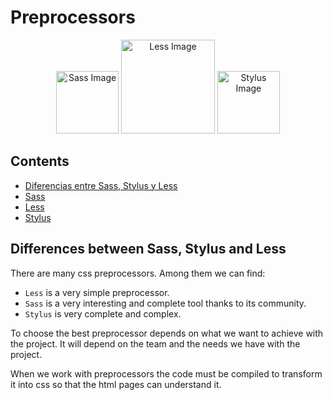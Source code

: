 # Preprocessors

<center>
    <img src="https://sass-lang.com/assets/img/logos/logo-b6e1ef6e.svg" alt="Sass Image" width="100">
    <img src="https://upload.wikimedia.org/wikipedia/commons/8/81/LESS_Logo.svg" alt="Less Image" width="150">
    <img src="https://abalozz.es/content/images/2014/Dec/stylus.png" alt="Stylus Image" width="100">
</center>

## Contents
- [Diferencias entre Sass, Stylus y Less](#diferencias-entre-sass-stylus-y-less)
- [Sass](sass/)
- [Less](less/)
- [Stylus](stylus/)

## Differences between Sass, Stylus and Less

There are many css preprocessors. Among them we can find:

* `Less` is a very simple preprocessor.
* `Sass` is a very interesting and complete tool thanks to its community.
* `Stylus` is very complete and complex.

To choose the best preprocessor depends on what we want to achieve with the project. It will depend on the team and the needs we have with the project.

When we work with preprocessors the code must be compiled to transform it into css so that the html pages can understand it.
